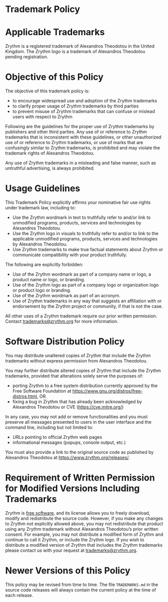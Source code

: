 Trademark Policy
================

# Applicable Trademarks
Zrythm is a registered trademark of Alexandros
Theodotou in the United Kingdom. The Zrythm logo is
a trademark of Alexandros Theodotou pending
registration.

# Objective of this Policy
The objective of this trademark policy is:
- to encourage widespread use and adoption of the
Zrythm trademarks
- to clarify proper usage of Zrythm trademarks by
third parties
- to prevent misuse of Zrythm trademarks that can
confuse or mislead users with respect to Zrythm

Following are the guidelines for the proper use of
Zrythm trademarks by publishers and other third
parties. Any use of or reference to Zrythm trademarks
that is inconsistent with these guidelines, or other
unauthorized use of or reference to Zrythm
trademarks, or use of marks that are confusingly
similar to Zrythm trademarks, is prohibited and may
violate the trademark rights of Alexandros Theodotou.

Any use of Zrythm trademarks in a misleading and false
manner, such as untruthful advertising, is always
prohibited.

# Usage Guidelines
This Trademark Policy explicitly affirms your
nominative fair use rights under trademark law,
including to:
- Use the Zrythm wordmark in text to truthfully refer
to and/or link to unmodified programs, products,
services and technologies by Alexandros Theodotou.
- Use the Zrythm logo in visuals to truthfully refer
to and/or to link to the applicable unmodified
programs, products, services and technologies by
Alexandros Theodotou.
- Use Zrythm trademarks to make true factual
statements about Zrythm or communicate compatibility
with your product truthfully.

The following are explicitly forbidden:
- Use of the Zrythm wordmark as part of a company
name or logo, a product name or logo, or branding.
- Use of the Zrythm logo as part of a company logo or
organization logo or product logo or branding.
- Use of the Zrythm wordmark as part of an acronym.
- Use of Zrythm trademarks in any way that suggests
an affiliation with or endorsement by the Zrythm
project or community, if that is not the case.

All other uses of a Zrythm trademark require our
prior written permission. Contact
trademarks@zrythm.org for more information.

# Software Distribution Policy
You may distribute unaltered copies of Zrythm that
include the Zrythm trademarks without express
permission from Alexandros Theodotou.

You may further distribute altered copies of Zrythm
that include the Zrythm trademarks, provided that
alterations solely serve the purposes of:
- porting Zrythm to a free system distribution
currently approved by the Free Software Foundation at
https://www.gnu.org/distros/free-distros.html, OR
- fixing a bug in Zrythm that has already been
acknowledged by Alexandros Theodotou or CVE
(https://cve.mitre.org/)

In any case, you may not add or remove
functionalities and you must preserve all messages
presented to users in the user interface and the
command line, including but not limited to:
- URLs pointing to official Zrythm web pages
- informational messages (popups, console output,
etc.)

You must also provide a link to the original source
code as published by Alexandros Theodotou at
https://www.zrythm.org/releases/.

# Requirement of Written Permission for Modified Versions Including Trademarks
Zrythm is
[free software](http://www.gnu.org/philosophy/free-sw.html),
and its license allows you
to freely download, modify and redistribute the
source code. However, if you make any changes to
Zrythm not explicitly allowed above, you may not
redistribute that product using any Zrythm trademark
without Alexandros Theodotou’s prior written
consent. For example, you may not distribute a
modified form of Zrythm and continue to call it
Zrythm, or include the Zrythm logo. If you wish to
distribute a modified version of Zrythm that
includes the Zrythm trademarks please contact us with
your request at trademarks@zrythm.org.

# Newer Versions of this Policy
This policy may be revised from time to time. The
file `TRADEMARKS.md` in the source code releases will
always contain the current policy at the time of
each release.
